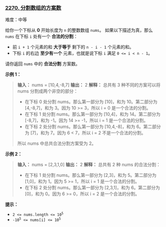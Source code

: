 ### [2270\. 分割数组的方案数](https://leetcode.cn/problems/number-of-ways-to-split-array/)

难度：中等

给你一个下标从 **0** 开始长度为 `n` 的整数数组 `nums`。
如果以下描述为真，那么 `nums` 在下标 `i` 处有一个 **合法的分割**：

- 前 `i + 1` 个元素的和 **大于等于** 剩下的 `n - i - 1` 个元素的和。
- 下标 `i` 的右边 **至少有一个** 元素，也就是说下标 `i` 满足 `0 <= i < n - 1`。

请你返回 `nums` 中的 **合法分割** 方案数。

**示例 1：**

> **输入：** nums = [10,4,-8,7]
> **输出：** 2
> **解释：**
> 总共有 3 种不同的方案可以将 nums 分割成两个非空的部分：
>
> - 在下标 0 处分割 nums。那么第一部分为 [10]，和为 10。第二部分为 [4,-8,7]，和为 3。因为 10 >= 3，所以 i = 0 是一个合法的分割。
> - 在下标 1 处分割 nums。那么第一部分为 [10,4]，和为 14。第二部分为 [-8,7]，和为 -1。因为 14 >= -1，所以 i = 1 是一个合法的分割。
> - 在下标 2 处分割 nums。那么第一部分为 [10,4,-8]，和为 6。第二部分为 [7]，和为 7。因为 6 < 7，所以 i = 2 不是一个合法的分割。
>
> 所以 nums 中总共合法分割方案受为 2。

**示例 2：**

> **输入：** nums = [2,3,1,0]
> **输出：** 2
> **解释：**
> 总共有 2 种 nums 的合法分割：
>
> - 在下标 1 处分割 nums。那么第一部分为 [2,3]，和为 5。第二部分为 [1,0]，和为 1。因为 5 >= 1，所以 i = 1 是一个合法的分割。
> - 在下标 2 处分割 nums。那么第一部分为 [2,3,1]，和为 6。第二部分为 [0]，和为 0。因为 6 >= 0，所以 i = 2 是一个合法的分割。

**提示：**

- <code>2 <= nums.length <= 10<sup>5</sup></code>
- <code>-10<sup>5</sup> <= nums[i] <= 10<sup>5</sup></code>
